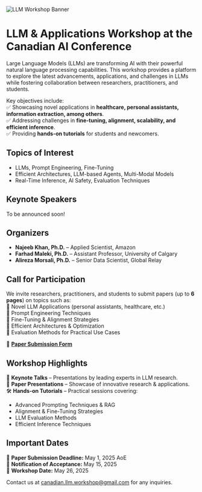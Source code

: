 ![LLM Workshop Banner](https://static.wixstatic.com/media/999169_466a773bafa5441691ab7c1a40af7def~mv2.png/v1/fill/w_1905,h_710,al_c,q_90,usm_0.66_1.00_0.01,enc_avif,quality_auto/999169_466a773bafa5441691ab7c1a40af7def~mv2.png)  

# LLM & Applications Workshop at the Canadian AI Conference
Large Language Models (LLMs) are transforming AI with their powerful natural language processing capabilities. This workshop provides a platform to explore the latest advancements, applications, and challenges in LLMs while fostering collaboration between researchers, practitioners, and students.  

Key objectives include:  
✅ Showcasing novel applications in **healthcare, personal assistants, information extraction, among others**.  
✅ Addressing challenges in **fine-tuning, alignment, scalability, and efficient inference**.  
✅ Providing **hands-on tutorials** for students and newcomers.  

## Topics of Interest  
* LLMs, Prompt Engineering, Fine-Tuning
* Efficient Architectures, LLM-based Agents, Multi-Modal Models  
* Real-Time Inference, AI Safety, Evaluation Techniques

## Keynote Speakers
To be announced soon!  

## Organizers  
- **Najeeb Khan, Ph.D.** – Applied Scientist, Amazon  
- **Farhad Maleki, Ph.D.** – Assistant Professor, University of Calgary  
- **Alireza Morsali, Ph.D.** – Senior Data Scientist, Global Relay


## Call for Participation  
We invite researchers, practitioners, and students to submit papers (up to **6 pages**) on topics such as:  
📌 Novel LLM Applications (personal assistants, healthcare, etc.)  
📌 Prompt Engineering Techniques  
📌 Fine-Tuning & Alignment Strategies  
📌 Efficient Architectures & Optimization  
📌 Evaluation Methods for Practical Use Cases  

🔗 **[Paper Submission Form](https://forms.gle/1BbwzsHtJw34RA6s5)**

## Workshop Highlights  
🎤 **Keynote Talks** – Presentations by leading experts in LLM research.  
📑 **Paper Presentations** – Showcase of innovative research & applications.  
🛠 **Hands-on Tutorials** – Practical sessions covering:  
   - Advanced Prompting Techniques & RAG  
   - Alignment & Fine-Tuning Strategies  
   - LLM Evaluation Methods  
   - Efficient Inference Techniques  

## Important Dates
📅 **Paper Submission Deadline:** May 1, 2025 AoE  
📅 **Notification of Acceptance:** May 15, 2025  
📅 **Workshop Date:** May 26, 2025  

Contact us at canadian.llm.workshop@gmail.com for any inquiries.